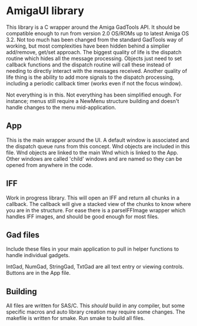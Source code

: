 # AmigaUI library
This library is a C wrapper around the Amiga GadTools API. It should be compatible enough to run from version 2.0 OS/ROMs up to latest Amiga OS 3.2.
Not too much has been changed from the standard GadTools way of working, but most complexities have been hidden behind a simplier add/remove, get/set approach.
The biggest quality of life is the dispatch routine which hides all the message processing. Objects just need to set callback functions and the dispatch routine will call these instead of needing to directly interact with the messages received.
Another quality of life thing is the ability to add more signals to the dispatch processing, including a periodic callback timer (works even if not the focus window).

Not everything is in this. Not everything has been simplified enough. For instance; menus still require a NewMenu structure building and doesn't handle changes to the menu mid-application.

## App
This is the main wrapper around the UI. A default window is associated and the dispatch queue runs from this concept.
Wnd objects are included in this file. Wnd objects are linked to the main Wnd which is linked to the App. Other windows are called 'child' windows and are named so they can be opened from anywhere in the code.

## IFF
Work in progress library. This will open an IFF and return all chunks in a callback. The callback will give a stacked view of the chunks to know where you are in the structure. 
For ease there is a parseIFFImage wrapper which handles IFF images, and should be good enough for most files.

## Gad files
Include these files in your main application to pull in helper functions to handle individual gadgets.

IntGad, NumGad, StringGad, TxtGad are all text entry or viewing controls. Buttons are in the App file.

## Building
All files are written for SAS/C. This *should* build in any compiler, but some specific macros and auto library creation may require some changes.
The makefile is written for smake. 
Run smake to build all files.
